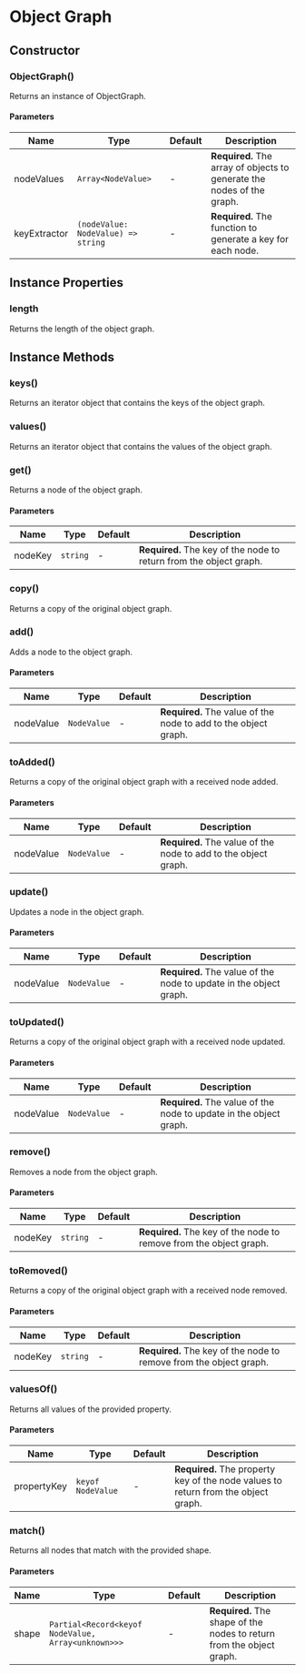 <!-- markdownlint-disable-file no-duplicate-heading -->
# Object Graph

## Constructor

### ObjectGraph()

Returns an instance of ObjectGraph.

#### Parameters

| Name | Type | Default | Description |
| --- | --- | --- | --- |
| nodeValues | `Array<NodeValue>` | - | __Required.__ The array of objects to generate the nodes of the graph. |
| keyExtractor | `(nodeValue: NodeValue) => string` | - | __Required.__ The function to generate a key for each node. |

## Instance Properties

### length

Returns the length of the object graph.

## Instance Methods

### keys()

Returns an iterator object that contains the keys of the object graph.

### values()

Returns an iterator object that contains the values of the object graph.

### get()

Returns a node of the object graph.

#### Parameters

| Name | Type | Default | Description |
| --- | --- | --- | --- |
| nodeKey | `string` | - | __Required.__ The key of the node to return from the object graph. |

### copy()

Returns a copy of the original object graph.

### add()

Adds a node to the object graph.

#### Parameters

| Name | Type | Default | Description |
| --- | --- | --- | --- |
| nodeValue | `NodeValue` | - | __Required.__ The value of the node to add to the object graph. |

### toAdded()

Returns a copy of the original object graph with a received node added.

#### Parameters

| Name | Type | Default | Description |
| --- | --- | --- | --- |
| nodeValue | `NodeValue` | - | __Required.__ The value of the node to add to the object graph. |

### update()

Updates a node in the object graph.

#### Parameters

| Name | Type | Default | Description |
| --- | --- | --- | --- |
| nodeValue | `NodeValue` | - | __Required.__ The value of the node to update in the object graph. |

### toUpdated()

Returns a copy of the original object graph with a received node updated.

#### Parameters

| Name | Type | Default | Description |
| --- | --- | --- | --- |
| nodeValue | `NodeValue` | - | __Required.__ The value of the node to update in the object graph. |

### remove()

Removes a node from the object graph.

#### Parameters

| Name | Type | Default | Description |
| --- | --- | --- | --- |
| nodeKey | `string` | - | __Required.__ The key of the node to remove from the object graph. |

### toRemoved()

Returns a copy of the original object graph with a received node removed.

#### Parameters

| Name | Type | Default | Description |
| --- | --- | --- | --- |
| nodeKey | `string` | - | __Required.__ The key of the node to remove from the object graph. |

### valuesOf()

Returns all values of the provided property.

#### Parameters

| Name | Type | Default | Description |
| --- | --- | --- | --- |
| propertyKey | `keyof NodeValue` | - | __Required.__ The property key of the node values to return from the object graph. |

### match()

Returns all nodes that match with the provided shape.

#### Parameters

| Name | Type | Default | Description |
| --- | --- | --- | --- |
| shape | `Partial<Record<keyof NodeValue, Array<unknown>>>` | - | __Required.__ The shape of the nodes to return from the object graph. |
